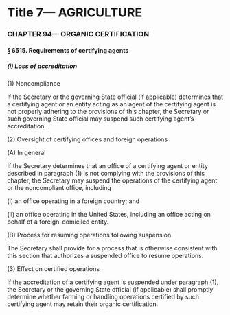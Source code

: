 
# Title 7— AGRICULTURE
### CHAPTER 94— ORGANIC CERTIFICATION
#### § 6515. Requirements of certifying agents
##### (i) Loss of accreditation

(1) Noncompliance

If the Secretary or the governing State official (if applicable) determines that a certifying agent or an entity acting as an agent of the certifying agent is not properly adhering to the provisions of this chapter, the Secretary or such governing State official may suspend such certifying agent’s accreditation.

(2) Oversight of certifying offices and foreign operations

(A) In general

If the Secretary determines that an office of a certifying agent or entity described in paragraph (1) is not complying with the provisions of this chapter, the Secretary may suspend the operations of the certifying agent or the noncompliant office, including

(i) an office operating in a foreign country; and

(ii) an office operating in the United States, including an office acting on behalf of a foreign-domiciled entity.

(B) Process for resuming operations following suspension

The Secretary shall provide for a process that is otherwise consistent with this section that authorizes a suspended office to resume operations.

(3) Effect on certified operations

If the accreditation of a certifying agent is suspended under paragraph (1), the Secretary or the governing State official (if applicable) shall promptly determine whether farming or handling operations certified by such certifying agent may retain their organic certification.
